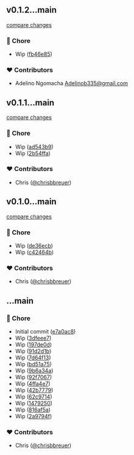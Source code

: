 
## v0.1.2...main

[compare changes](https://github.com/stacksjs/logsmith/compare/v0.1.2...main)

### 🏡 Chore

- Wip ([fb46e85](https://github.com/stacksjs/logsmith/commit/fb46e85))

### ❤️ Contributors

- Adelino Ngomacha <Adelinob335@gmail.com>

## v0.1.1...main

[compare changes](https://github.com/stacksjs/logsmith/compare/v0.1.1...main)

### 🏡 Chore

- Wip ([ad543b9](https://github.com/stacksjs/logsmith/commit/ad543b9))
- Wip ([2b54ffa](https://github.com/stacksjs/logsmith/commit/2b54ffa))

### ❤️ Contributors

- Chris ([@chrisbbreuer](https://github.com/chrisbbreuer))

## v0.1.0...main

[compare changes](https://github.com/stacksjs/logsmith/compare/v0.1.0...main)

### 🏡 Chore

- Wip ([de36ecb](https://github.com/stacksjs/logsmith/commit/de36ecb))
- Wip ([c42464b](https://github.com/stacksjs/logsmith/commit/c42464b))

### ❤️ Contributors

- Chris ([@chrisbbreuer](https://github.com/chrisbbreuer))

## ...main


### 🏡 Chore

- Initial commit ([e7a0ac8](https://github.com/stacksjs/logsmith/commit/e7a0ac8))
- Wip ([3dfeee7](https://github.com/stacksjs/logsmith/commit/3dfeee7))
- Wip ([197de0d](https://github.com/stacksjs/logsmith/commit/197de0d))
- Wip ([91d2d1b](https://github.com/stacksjs/logsmith/commit/91d2d1b))
- Wip ([7d64f13](https://github.com/stacksjs/logsmith/commit/7d64f13))
- Wip ([bd51a75](https://github.com/stacksjs/logsmith/commit/bd51a75))
- Wip ([9b6a34a](https://github.com/stacksjs/logsmith/commit/9b6a34a))
- Wip ([92f7067](https://github.com/stacksjs/logsmith/commit/92f7067))
- Wip ([4ffa4e7](https://github.com/stacksjs/logsmith/commit/4ffa4e7))
- Wip ([42b7779](https://github.com/stacksjs/logsmith/commit/42b7779))
- Wip ([62c9714](https://github.com/stacksjs/logsmith/commit/62c9714))
- Wip ([1479250](https://github.com/stacksjs/logsmith/commit/1479250))
- Wip ([816af5a](https://github.com/stacksjs/logsmith/commit/816af5a))
- Wip ([2a9794f](https://github.com/stacksjs/logsmith/commit/2a9794f))

### ❤️ Contributors

- Chris ([@chrisbbreuer](https://github.com/chrisbbreuer))

